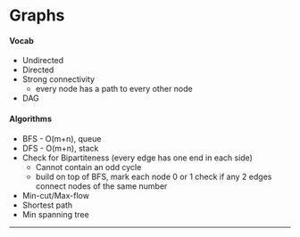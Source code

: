 # Graphs
#### Vocab
* Undirected
* Directed
* Strong connectivity
  * every node has a path to every other node
* DAG

#### Algorithms
* BFS - O(m+n), queue
* DFS - O(m+n), stack
* Check for Bipartiteness (every edge has one end in each side)
  * Cannot contain an odd cycle
  * build on top of BFS, mark each node 0 or 1 check if any 2 edges connect nodes of the same number
* Min-cut/Max-flow
* Shortest path
* Min spanning tree
  

---
